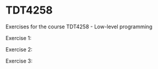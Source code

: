 # TDT4258
Exercises for the course TDT4258 - Low-level programming

Exercise 1:

Exercise 2:

Exercise 3:
